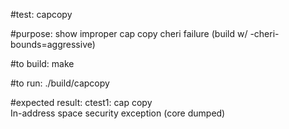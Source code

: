 #test:  capcopy  

#purpose:  show improper cap copy cheri failure (build w/ -cheri-bounds=aggressive)


#to build:
make 

#to run:
./build/capcopy

#expected result:
ctest1: cap copy  
In-address space security exception (core dumped)





